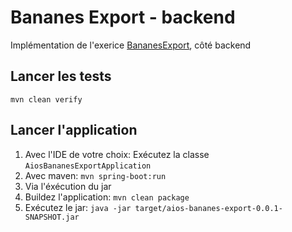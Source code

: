 # Bananes Export - backend

Implémentation de l'exerice [BananesExport](https://gitlab.com/aios-sh/BananesExport/-/blob/master/Back/README.md), côté
backend

## Lancer les tests

`mvn clean verify`

## Lancer l'application

1. Avec l'IDE de votre choix: Exécutez la classe `AiosBananesExportApplication`
2. Avec maven: `mvn spring-boot:run`
3. Via l'éxécution du jar
4. Buildez l'application: `mvn clean package`
5. Exécutez le jar: `java -jar target/aios-bananes-export-0.0.1-SNAPSHOT.jar`
